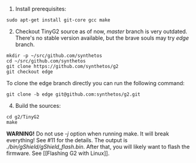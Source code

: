 1. Install prerequisites:

```
sudo apt-get install git-core gcc make
```

2. Checkout TinyG2 source
as of now, *master* branch is very outdated. There's no stable version available, but the brave souls may try *edge* branch.

```
mkdir -p ~/src/github.com/synthetos
cd ~/src/github.com/synthetos
git clone https://github.com/synthetos/g2
git checkout edge
```

To clone the edge branch directly you can run the following command:

```
git clone -b edge git@github.com:synthetos/g2.git
```

4. Build the sources:

```
cd g2/TinyG2
make
```

**WARNING!** Do not use *-j* option when running make. It will break everything! See #11 for the details.
The output is *./bin/gShield/gShield_flash.bin*. After that, you will likely want to flash the firmware. See [[Flashing G2 with Linux]].